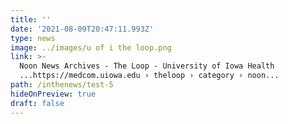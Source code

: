 ```yaml
---
title: ''
date: '2021-08-09T20:47:11.993Z'
type: news
image: ../images/u of i the loop.png
link: >-
  Noon News Archives - The Loop - University of Iowa Health
  ...https://medcom.uiowa.edu › theloop › category › noon... 
path: /inthenews/test-5
hideOnPreview: true
draft: false
---
```

